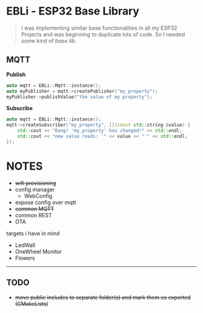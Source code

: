 # EBLi - ESP32 Base Library

> I was implementing similar base functionalities in all my ESP32 Projects and was beginning to duplicate lots of code. So I needed some kind of _base lib_.

## MQTT

**Publish**
```c++
auto mqtt = EBLi::Mqtt::instance();
auto myPublisher = mqtt->createPublisher("my_property");
myPublisher->publishValue("the value of my property");
```

**Subscribe**
```c++
auto mqtt = EBLi::Mqtt::instance();
mqtt->createSubscriber("my_property", [](const std::string &value) {
    std::cout << "Dang! 'my_property' has changed!" << std::endl;
    std::cout << "new value reads: '" << value << "'" << std::endl;
});
```

# NOTES

- ~~wifi provisioning~~
- config manager
  - WebConfig
- expose config over mqtt
- ~~common MQTT~~
- common REST
- OTA

targets i have in mind
- LedWall
- OneWheel Monitor
- Flowers

---


## TODO 

- ~~move public includes to separate folder(s) and mark them es exported (CMakeLists)~~

